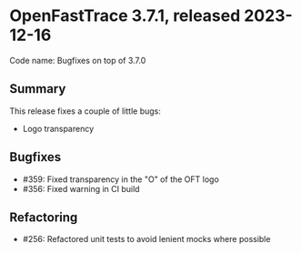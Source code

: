 # OpenFastTrace 3.7.1, released 2023-12-16

Code name: Bugfixes on top of 3.7.0

## Summary

This release fixes a couple of little bugs:

* Logo transparency

## Bugfixes

* #359: Fixed transparency in the "O" of the OFT logo
* #356: Fixed warning in CI build

## Refactoring

* #256: Refactored unit tests to avoid lenient mocks where possible
